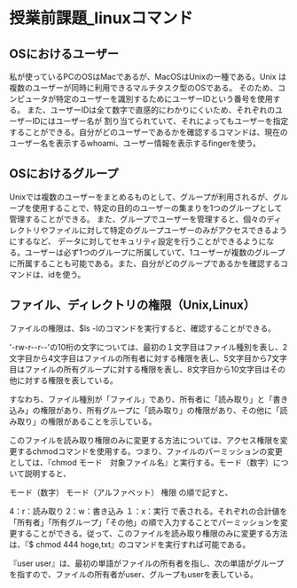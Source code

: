 # 授業前課題_linuxコマンド

## OSにおけるユーザー
私が使っているPCのOSはMacであるが、MacOSはUnixの一種である。Unix は複数のユーザーが同時に利用できるマルチタスク型のOSである。 そのため、コンピュータが特定のユーザーを識別するためにユーザーIDという番号を使用する。 また、ユーザーIDは全て数字で直感的にわかりにくいため、それぞれのユーザーIDにはユーザー名が 割り当てられていて、それによってもユーザーを指定することができる。自分がどのユーザーであるかを確認するコマンドは、現在のユーザー名を表示するwhoami、ユーザー情報を表示するfingerを使う。

## OSにおけるグループ
Unixでは複数のユーザーをまとめるものとして、グループが利用されるが、グループを使用することで、特定の目的のユーザーの集まりを1つのグループとして管理することができる。 また、グループでユーザーを管理すると、個々のディレクトリやファイルに対して特定のグループユーザーのみがアクセスできるようにするなど、 データに対してセキュリティ設定を行うことができるようになる。ユーザーは必ず1つのグループに所属していて、1ユーザーが複数のグループに所属することも可能である。また、自分がどのグループであるかを確認するコマンドは、idを使う。

## ファイル、ディレクトリの権限（Unix,Linux）
ファイルの権限は、$ls -lのコマンドを実行すると、確認することができる。

'-rw-r--r--'の10桁の文字については、最初の１文字目はファイル種別を表し、2文字目から4文字目はファイルの所有者に対する権限を表し、5文字目から7文字目はファイルの所有グループに対する権限を表し、8文字目から10文字目はその他に対する権限を表している。

すなわち、ファイル種別が「ファイル」であり、所有者に「読み取り」と「書き込み」の権限があり、所有グループに「読み取り」の権限があり、その他に「読み取り」の権限があることを示している。

このファイルを読み取り権限のみに変更する方法については、アクセス権限を変更するchmodコマンドを使用する。つまり、ファイルのパーミッションの変更としては、『chmod モード　対象ファイル名』と実行する。モード（数字）について説明すると、

モード（数字）
モード（アルファベット）
権限
の順で記すと、

4：r：読み取り
2：w：書き込み
１：x：実行
で表される。それぞれの合計値を「所有者」「所有グループ」「その他」の順で入力することでパーミッションを変更することができる。従って、このファイルを読み取り権限のみに変更する方法は、『$ chmod 444 hoge,txt』のコマンドを実行すれば可能である。

『user user』は、最初の単語がファイルの所有者を指し、次の単語がグループを指すので、ファイルの所有者がuser、グループもuserを表している。
